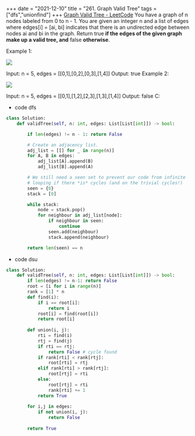+++ 
date = "2021-12-10"
title = "261. Graph Valid Tree"
tags = ["dfs","unionfind"]
+++
[Graph Valid Tree - LeetCode](https://leetcode.com/problems/graph-valid-tree/)
You have a graph of n nodes labeled from 0 to n - 1. You are given an integer n and a list of edges where edges[i] = [ai, bi] indicates that there is an undirected edge between nodes ai and bi in the graph.
Return true __if the edges of the given graph make up a valid tree, and__ false __otherwise__.
 
Example 1:

![](https://assets.leetcode.com/uploads/2021/03/12/tree1-graph.jpg)

Input: n = 5, edges = [[0,1],[0,2],[0,3],[1,4]] Output: true 
Example 2:

![](https://assets.leetcode.com/uploads/2021/03/12/tree2-graph.jpg)

Input: n = 5, edges = [[0,1],[1,2],[2,3],[1,3],[1,4]] Output: false
C: 
- code dfs
```py
class Solution:
    def validTree(self, n: int, edges: List[List[int]]) -> bool:

        if len(edges) != n - 1: return False

        # Create an adjacency list.
        adj_list = [[] for _ in range(n)]
        for A, B in edges:
            adj_list[A].append(B)
            adj_list[B].append(A)

        # We still need a seen set to prevent our code from infinite
        # looping if there *is* cycles (and on the trivial cycles!)
        seen = {0}
        stack = [0]

        while stack:
            node = stack.pop()
            for neighbour in adj_list[node]:
                if neighbour in seen:
                    continue
                seen.add(neighbour)
                stack.append(neighbour)

        return len(seen) == n
```
- code dsu
```py
class Solution:
    def validTree(self, n: int, edges: List[List[int]]) -> bool:
        if len(edges) != n-1: return False
        root = [i for i in range(n)]
        rank = [1] * n
        def find(i):
            if i == root[i]:
                return i
            root[i] = find(root[i])
            return root[i]
        
        def union(i, j):
            rti = find(i)
            rtj = find(j)
            if rti == rtj:
                return False # cycle found
            if rank[rti] < rank[rtj]:
                root[rti] = rtj
            elif rank[rti] > rank[rtj]:
                root[rtj] = rti
            else:
                root[rtj] = rti
                rank[rti] += 1
            return True
        
        for i,j in edges:
            if not union(i, j):
                return False
            
        return True
```
